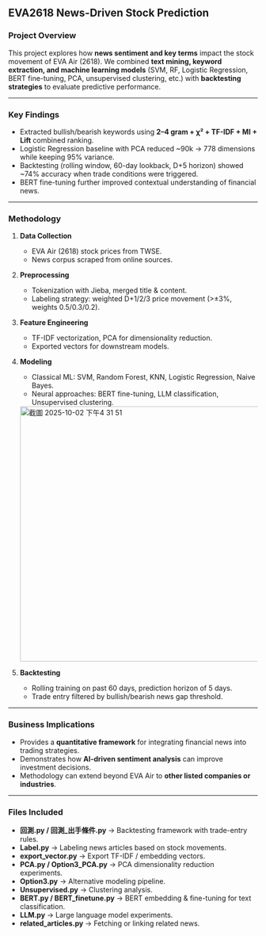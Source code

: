 ## EVA2618 News-Driven Stock Prediction

### Project Overview

This project explores how **news sentiment and key terms** impact the stock movement of EVA Air (2618).
We combined **text mining, keyword extraction, and machine learning models** (SVM, RF, Logistic Regression, BERT fine-tuning, PCA, unsupervised clustering, etc.) with **backtesting strategies** to evaluate predictive performance.

---

### Key Findings

* Extracted bullish/bearish keywords using **2–4 gram + χ² + TF-IDF + MI + Lift** combined ranking.
* Logistic Regression baseline with PCA reduced ~90k → 778 dimensions while keeping 95% variance.
* Backtesting (rolling window, 60-day lookback, D+5 horizon) showed ~74% accuracy when trade conditions were triggered.
* BERT fine-tuning further improved contextual understanding of financial news.

---

### Methodology

1. **Data Collection**

   * EVA Air (2618) stock prices from TWSE.
   * News corpus scraped from online sources.

2. **Preprocessing**

   * Tokenization with Jieba, merged title & content.
   * Labeling strategy: weighted D+1/2/3 price movement (>±3%, weights 0.5/0.3/0.2).

3. **Feature Engineering**

   * TF-IDF vectorization, PCA for dimensionality reduction.
   * Exported vectors for downstream models.

4. **Modeling**

   * Classical ML: SVM, Random Forest, KNN, Logistic Regression, Naive Bayes.
   * Neural approaches: BERT fine-tuning, LLM classification, Unsupervised clustering.
   <img width="1214" height="515" alt="截圖 2025-10-02 下午4 31 51" src="https://github.com/user-attachments/assets/3c5a5852-8915-4f4e-9582-dbde6fa66195" />


5. **Backtesting**

   * Rolling training on past 60 days, prediction horizon of 5 days.
   * Trade entry filtered by bullish/bearish news gap threshold.

---

### Business Implications

* Provides a **quantitative framework** for integrating financial news into trading strategies.
* Demonstrates how **AI-driven sentiment analysis** can improve investment decisions.
* Methodology can extend beyond EVA Air to **other listed companies or industries**.

---

### Files Included

* **回測.py / 回測_出手條件.py** → Backtesting framework with trade-entry rules.
* **Label.py** → Labeling news articles based on stock movements.
* **export_vector.py** → Export TF-IDF / embedding vectors.
* **PCA.py / Option3_PCA.py** → PCA dimensionality reduction experiments.
* **Option3.py** → Alternative modeling pipeline.
* **Unsupervised.py** → Clustering analysis.
* **BERT.py / BERT_finetune.py** → BERT embedding & fine-tuning for text classification.
* **LLM.py** → Large language model experiments.
* **related_articles.py** → Fetching or linking related news.

